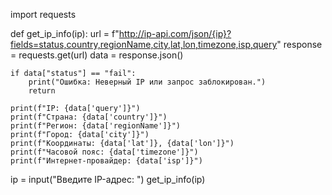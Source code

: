 import requests

def get_ip_info(ip):
    url = f"http://ip-api.com/json/{ip}?fields=status,country,regionName,city,lat,lon,timezone,isp,query"
    response = requests.get(url)
    data = response.json()
    
    if data["status"] == "fail":
        print("Ошибка: Неверный IP или запрос заблокирован.")
        return

    print(f"IP: {data['query']}")
    print(f"Страна: {data['country']}")
    print(f"Регион: {data['regionName']}")
    print(f"Город: {data['city']}")
    print(f"Координаты: {data['lat']}, {data['lon']}")
    print(f"Часовой пояс: {data['timezone']}")
    print(f"Интернет-провайдер: {data['isp']}")

ip = input("Введите IP-адрес: ")
get_ip_info(ip)

